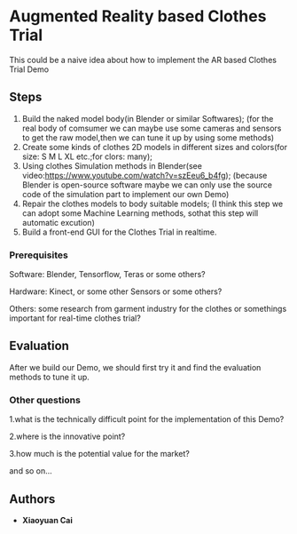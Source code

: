 # Augmented Reality based Clothes Trial

This could be a naive idea about how to implement the AR based Clothes Trial Demo

## Steps
1. Build the naked model body(in Blender or similar Softwares);
(for the real body of comsumer we can maybe use some cameras and sensors to get the raw model,then we can tune it up by using some methods)
2. Create some kinds of clothes 2D models in different sizes and colors(for size: S M L XL etc.;for clors: many);
3. Using clothes Simulation methods in Blender(see video:https://www.youtube.com/watch?v=szEeu6_b4fg);
(because Blender is open-source software maybe we can only use the source code of the simulation part to implement our own Demo)
4. Repair the clothes models to body suitable models;
(I think this step we can adopt some Machine Learning methods, sothat this step will automatic excution)
5. Build a front-end GUI for the Clothes Trial in realtime.

### Prerequisites

Software: Blender, Tensorflow, Teras or some others?

Hardware: Kinect, or some other Sensors or some others?

Others: some research from garment industry for the clothes or somethings important for real-time clothes trial?

## Evaluation

After we build our Demo, we should first try it and find the evaluation methods to tune it up.

### Other questions

1.what is the technically difficult point for the implementation of this Demo?

2.where is the innovative point?

3.how much is the potential value for the market?

and so on...

## Authors

* **Xiaoyuan Cai**

